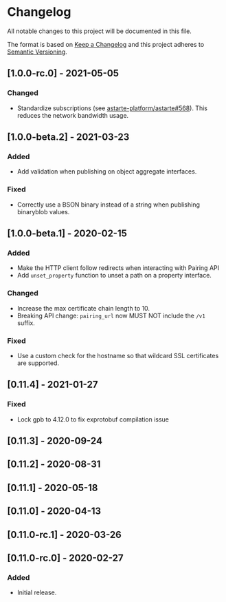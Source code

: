 # Changelog
All notable changes to this project will be documented in this file.

The format is based on [Keep a Changelog](http://keepachangelog.com/en/1.0.0/)
and this project adheres to [Semantic Versioning](http://semver.org/spec/v2.0.0.html).

## [1.0.0-rc.0] - 2021-05-05
### Changed
- Standardize subscriptions (see
  [astarte-platform/astarte#568](https://github.com/astarte-platform/astarte/issues/568)). This
  reduces the network bandwidth usage.

## [1.0.0-beta.2] - 2021-03-23
### Added
- Add validation when publishing on object aggregate interfaces.

### Fixed
- Correctly use a BSON binary instead of a string when publishing binaryblob values.

## [1.0.0-beta.1] - 2020-02-15
### Added
- Make the HTTP client follow redirects when interacting with Pairing API
- Add `unset_property` function to unset a path on a property interface.

### Changed
- Increase the max certificate chain length to 10.
- Breaking API change: `pairing_url` now MUST NOT include the `/v1` suffix.

### Fixed
- Use a custom check for the hostname so that wildcard SSL certificates are supported.

## [0.11.4] - 2021-01-27
### Fixed
- Lock gpb to 4.12.0 to fix exprotobuf compilation issue

## [0.11.3] - 2020-09-24

## [0.11.2] - 2020-08-31

## [0.11.1] - 2020-05-18

## [0.11.0] - 2020-04-13

## [0.11.0-rc.1] - 2020-03-26

## [0.11.0-rc.0] - 2020-02-27
### Added
- Initial release.
